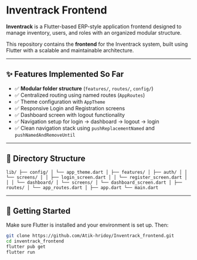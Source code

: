 # Inventrack Frontend

**Inventrack** is a Flutter-based ERP-style application frontend designed to manage inventory, users, and roles with an organized modular structure.

This repository contains the **frontend** for the Inventrack system, built using Flutter with a scalable and maintainable architecture.

---

## ✨ Features Implemented So Far

- ✅ **Modular folder structure** (`features/`, `routes/`, `config/`)
- ✅ Centralized routing using named routes (`AppRoutes`)
- ✅ Theme configuration with `AppTheme`
- ✅ Responsive Login and Registration screens
- ✅ Dashboard screen with logout functionality
- ✅ Navigation setup for login → dashboard → logout → login
- ✅ Clean navigation stack using `pushReplacementNamed` and `pushNamedAndRemoveUntil`

---

## 📁 Directory Structure

``` lib/ ├── config/ │ └── app_theme.dart │ ├── features/ │ ├── auth/ │ │ └── screens/ │ │ ├── login_screen.dart │ │ └── register_screen.dart │ │ │ └── dashboard/ │ └── screens/ │ └── dashboard_screen.dart │ ├── routes/ │ └── app_routes.dart │ ├── app.dart └── main.dart ```








---

## 🚀 Getting Started

Make sure Flutter is installed and your environment is set up. Then:

```bash
git clone https://github.com/Atik-hridoy/Inventrack_frontend.git
cd inventrack_frontend
flutter pub get
flutter run
